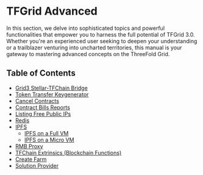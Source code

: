 <h1> TFGrid Advanced </h1>

In this section, we delve into sophisticated topics and powerful functionalities that empower you to harness the full potential of TFGrid 3.0. Whether you're an experienced user seeking to deepen your understanding or a trailblazer venturing into uncharted territories, this manual is your gateway to mastering advanced concepts on the ThreeFold Grid.

<h2>Table of Contents</h2>

- [Grid3 Stellar-TFChain Bridge](./grid3_stellar_tfchain_bridge.md)
- [Token Transfer Keygenerator](./token_transfer_keygenerator.md)
- [Cancel Contracts](./cancel_contracts.md)
- [Contract Bills Reports](./contract_bill_report.md)
- [Listing Free Public IPs](./list_public_ips.md)
- [Redis](./grid3_redis.md)
- [IPFS](./ipfs/ipfs_toc.md)
  - [IPFS on a Full VM](./ipfs/ipfs_fullvm.md)
  - [IPFS on a Micro VM](./ipfs/ipfs_microvm.md)
- [RMB Proxy](/proxy/proxy.md)
- [TFChain Extrinsics (Blockchain Functions)](/tfchain/tfchain.md)
- [Create Farm](/dashboard/portal/dashboard_portal_ui_farming.md)
- [Solution Provider](/tfchain/tfchain_solution_provider.md)
